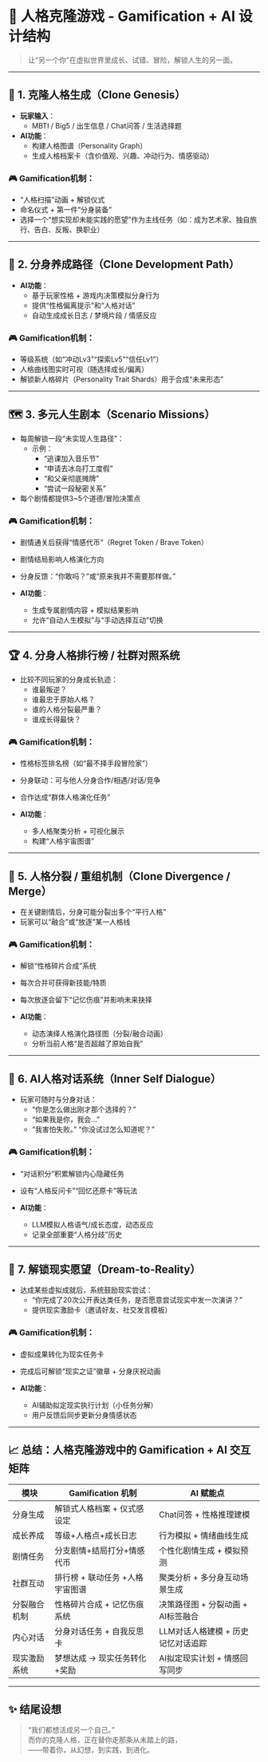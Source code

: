 # 🧠 人格克隆游戏 - Gamification + AI 设计结构

> 让“另一个你”在虚拟世界里成长、试错、冒险，解锁人生的另一面。

---

## 👤 1. 克隆人格生成（Clone Genesis）

- **玩家输入**：
  - MBTI / Big5 / 出生信息 / Chat问答 / 生活选择题
- **AI功能**：
  - 构建人格图谱（Personality Graph）
  - 生成人格档案卡（含价值观、兴趣、冲动行为、情感驱动）

### 🎮 Gamification机制：
- “人格扫描”动画 + 解锁仪式
- 命名仪式 + 第一件“分身装备”
- 选择一个“想实现却未能实践的愿望”作为主线任务（如：成为艺术家、独自旅行、告白、反叛、换职业）

---

## 🌱 2. 分身养成路径（Clone Development Path）

- **AI功能**：
  - 基于玩家性格 + 游戏内决策模拟分身行为
  - 提供“性格偏离提示”和“人格对话”
  - 自动生成成长日志 / 梦境片段 / 情感反应

### 🎮 Gamification机制：
- 等级系统（如“冲动Lv3”“探索Lv5”“信任Lv1”）
- 人格曲线图实时可视（随选择成长/偏离）
- 解锁新人格碎片（Personality Trait Shards）用于合成“未来形态”

---

## 🗺️ 3. 多元人生剧本（Scenario Missions）

- 每周解锁一段“未实现人生路径”：
  - 示例：
    - “逃课加入音乐节”
    - “申请去冰岛打工度假”
    - “和父亲彻底摊牌”
    - “尝试一段秘密关系”
- 每个剧情都提供3~5个道德/冒险决策点

### 🎮 Gamification机制：
- 剧情通关后获得“情感代币”（Regret Token / Brave Token）
- 剧情结局影响人格演化方向
- 分身反馈：“你敢吗？”或“原来我并不需要那样做。”

- **AI功能**：
  - 生成专属剧情内容 + 模拟结果影响
  - 允许“自动人生模拟”与“手动选择互动”切换

---

## 🏆 4. 分身人格排行榜 / 社群对照系统

- 比较不同玩家的分身成长轨迹：
  - 谁最叛逆？
  - 谁最忠于原始人格？
  - 谁的人格分裂最严重？
  - 谁成长得最快？

### 🎮 Gamification机制：
- 性格标签排名榜（如“最不择手段冒险家”）
- 分身联动：可与他人分身合作/相遇/对话/竞争
- 合作达成“群体人格演化任务”

- **AI功能**：
  - 多人格聚类分析 + 可视化展示
  - 构建“人格宇宙图谱”

---

## 🧬 5. 人格分裂 / 重组机制（Clone Divergence / Merge）

- 在关键剧情后，分身可能分裂出多个“平行人格”
- 玩家可以“融合”或“放逐”某一人格线

### 🎮 Gamification机制：
- 解锁“性格碎片合成”系统
- 每次合并可获得新技能/特质
- 每次放逐会留下“记忆伤痕”并影响未来抉择

- **AI功能**：
  - 动态演绎人格演化路径图（分裂/融合动画）
  - 分析当前人格“是否超越了原始自我”

---

## 🔮 6. AI人格对话系统（Inner Self Dialogue）

- 玩家可随时与分身对话：
  - “你是怎么做出刚才那个选择的？”
  - “如果我是你，我会...”
  - “我害怕失败。” “你没试过怎么知道呢？”

### 🎮 Gamification机制：
- “对话积分”积累解锁内心隐藏任务
- 设有“人格反问卡”“回忆还原卡”等玩法

- **AI功能**：
  - LLM模拟人格语气/成长态度，动态反应
  - 记录全部重要“人格分歧”历史

---

## 🎁 7. 解锁现实愿望（Dream-to-Reality）

- 达成某些虚拟成就后，系统鼓励现实尝试：
  - “你完成了20次公开表达类任务，是否愿意尝试现实中发一次演讲？”
  - 提供现实激励卡（邀请好友、社交发言模板）

### 🎮 Gamification机制：
- 虚拟成果转化为现实任务卡
- 完成后可解锁“现实之证”徽章 + 分身庆祝动画

- **AI功能**：
  - AI辅助拟定现实执行计划（小任务分解）
  - 用户反馈后同步更新分身情感状态

---

## 📈 总结：人格克隆游戏中的 Gamification + AI 交互矩阵

| 模块                | Gamification 机制                 | AI 赋能点                                           |
|---------------------|----------------------------------|----------------------------------------------------|
| 分身生成            | 解锁式人格档案 + 仪式感设定        | Chat问答 + 性格推理建模                              |
| 成长养成            | 等级+人格点+成长日志               | 行为模拟 + 情绪曲线生成                             |
| 剧情任务            | 分支剧情+结局打分+情感代币         | 个性化剧情生成 + 模拟预测                             |
| 社群互动            | 排行榜 + 联动任务 +人格宇宙图谱     | 聚类分析 + 多分身互动场景生成                         |
| 分裂融合机制        | 性格碎片合成 + 记忆伤痕系统         | 决策路径图 + 分裂动画 + AI标签融合                     |
| 内心对话            | 分身对话任务 + 自我反思卡          | LLM对话人格建模 + 历史记忆对话追踪                     |
| 现实激励系统        | 梦想达成 → 现实任务转化 +奖励       | AI拟定现实计划 + 情感回写同步                         |

---

## ✨ 结尾设想

> “我们都想活成另一个自己。”  
> 而你的克隆人格，正在替你走那条从未踏上的路，  
> ——带着你，从幻想，到实践，到进化。
